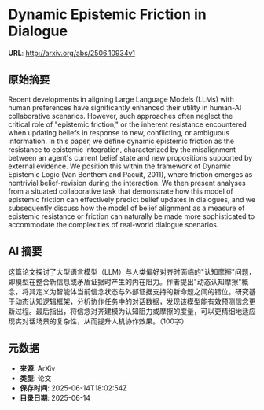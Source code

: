 # Dynamic Epistemic Friction in Dialogue

**URL**: http://arxiv.org/abs/2506.10934v1

## 原始摘要

Recent developments in aligning Large Language Models (LLMs) with human
preferences have significantly enhanced their utility in human-AI collaborative
scenarios. However, such approaches often neglect the critical role of
"epistemic friction," or the inherent resistance encountered when updating
beliefs in response to new, conflicting, or ambiguous information. In this
paper, we define dynamic epistemic friction as the resistance to epistemic
integration, characterized by the misalignment between an agent's current
belief state and new propositions supported by external evidence. We position
this within the framework of Dynamic Epistemic Logic (Van Benthem and Pacuit,
2011), where friction emerges as nontrivial belief-revision during the
interaction. We then present analyses from a situated collaborative task that
demonstrate how this model of epistemic friction can effectively predict belief
updates in dialogues, and we subsequently discuss how the model of belief
alignment as a measure of epistemic resistance or friction can naturally be
made more sophisticated to accommodate the complexities of real-world dialogue
scenarios.


## AI 摘要

这篇论文探讨了大型语言模型（LLM）与人类偏好对齐时面临的"认知摩擦"问题，即模型在整合新信息或矛盾证据时产生的内在阻力。作者提出"动态认知摩擦"概念，将其定义为智能体当前信念状态与外部证据支持的新命题之间的错位。研究基于动态认知逻辑框架，分析协作任务中的对话数据，发现该模型能有效预测信念更新过程。最后指出，将信念对齐建模为认知阻力或摩擦的度量，可以更精细地适应现实对话场景的复杂性，从而提升人机协作效果。（100字）

## 元数据

- **来源**: ArXiv
- **类型**: 论文
- **保存时间**: 2025-06-14T18:02:54Z
- **目录日期**: 2025-06-14

